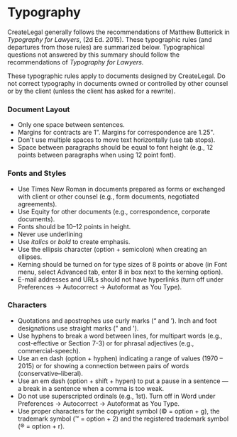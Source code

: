 # Typography

CreateLegal generally follows the recommendations of Matthew Butterick in *Typography for Lawyers*, (2d Ed. 2015). These typographic rules (and  departures from those rules) are summarized below. Typographical questions not answered by this summary should follow the recommendations of *Typography for Lawyers.*

These typographic rules apply to documents designed by CreateLegal. Do not correct typography in documents owned or controlled by other counsel or by the client (unless the client has asked for a rewrite). 

### Document Layout

* Only one space between sentences.
* Margins for contracts are 1". Margins for correspondence are 1.25".
* Don't use multiple spaces to move text horizontally (use tab stops).
* Space between paragraphs should be equal to font height (e.g., 12 points between paragraphs when using 12 point font).

### Fonts and Styles

* Use Times New Roman in documents prepared as forms or exchanged with client or other counsel (e.g., form documents, negotiated agreements). 
* Use Equity for other documents (e.g., correspondence, corporate documents).
* Fonts should be 10–12 points in height.
* Never use underlining
* Use *italics* or *bold* to create emphasis.
* Use the ellipsis character (option + semicolon) when creating an ellipses.
* Kerning should be turned on for type sizes of 8 points or above (in Font menu, select Advanced tab, enter 8 in box next to the kerning option).
* E-mail addresses and URLs should not have hyperlinks (turn off under Preferences -> Autocorrect -> Autoformat as You Type).

### Characters

* Quotations and apostrophes use curly marks (“ and ’). Inch and foot designations use straight marks (" and ').
* Use hyphens to break a word between lines, for multipart words (e.g., cost-effective or Section 7-3) or for phrasal adjectives (e.g., commercial-speech).
* Use an en dash (option + hyphen) indicating a range of values (1970 – 2015) or for showing a connection between pairs of words (conservative–liberal).
* Use an em dash (option + shift + hypen) to put a pause in a sentence — a break in a sentence when a comma is too weak.
* Do not use superscripted ordinals (e.g., 1st). Turn off in Word under Preferences -> Autocorrect -> Autoformat as You Type.
* Use proper characters for the copyright symbol (© = option + g), the trademark symbol (™ = option + 2) and the registered trademark symbol (® = option + r).